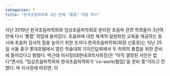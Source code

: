 ```yaml
---
categories: f
title: "한국초음파학회 3년 만에 ‘통합’ 작업 착수"
---
```

지난 2019년 한국초음파학회와 임상초음파학회로 분리된 초음파 관련 학회들이 3년여 만에 다시 ‘통합’ 작업에 들어갔다. 초음파에 대한 체계적·일원화된 교육을 제공하는 동시에 초음파 검사의 질을 높이기 위한 조치다.한국초음파학회(회장 신중호)는 지난 25일 서울 중구 롯데호텔에서 열린 학술대회 기자간담회에서 두 학회의 통합을 위한 준비에 들어갔다고 밝혔다. 박근태 이사장(대한내과의사회장)은 “아직 결정된 사안은 없다”면서도 “임상초음파학회와 한국초음파학회가 ‘co-work(협업)’을 준비 중”이라고 전했다. 박 이사장에 따르면, 이